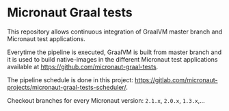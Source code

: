 # Micronaut Graal tests #

This repository allows continuous integration of GraalVM master branch and Micronaut test applications.

Everytime the pipeline is executed, GraalVM is built from master branch and it is used to build native-images in the different Micronaut test applications available at https://github.com/micronaut-graal-tests.

The pipeline schedule is done in this project: https://gitlab.com/micronaut-projects/micronaut-graal-tests-scheduler/.

Checkout branches for every Micronaut version: `2.1.x`, `2.0.x`, `1.3.x`,...
